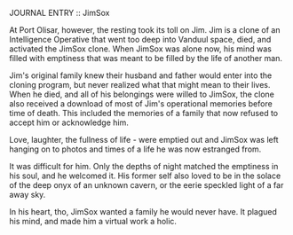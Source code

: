 JOURNAL ENTRY :: JimSox

At Port Olisar, however, the resting took its toll on Jim.  Jim is a clone of an Intelligence Operative that went too deep into Vanduul space, died, and activated the JimSox clone. When JimSox was alone now, his mind was filled with emptiness that was meant to be filled by the life of another man.

Jim's original family knew their husband and father would enter into the cloning program, but never realized what that might mean to their lives.  When he died, and all of his belongings were willed to JimSox, the clone also received a download of most of Jim's operational memories before time of death.  This included the memories of a family that now refused to accept him or acknowledge him.

Love, laughter, the fullness of life - were emptied out and JimSox was left hanging on to photos and times of a life he was now estranged from.

It was difficult for him. Only the depths of night matched the emptiness in his soul, and he welcomed it.  His former self also loved to be in the solace of the deep onyx of an unknown cavern, or the eerie speckled light of a far away sky.

In his heart, tho, JimSox wanted a family he would never have.  It plagued his mind, and made him a virtual work a holic.